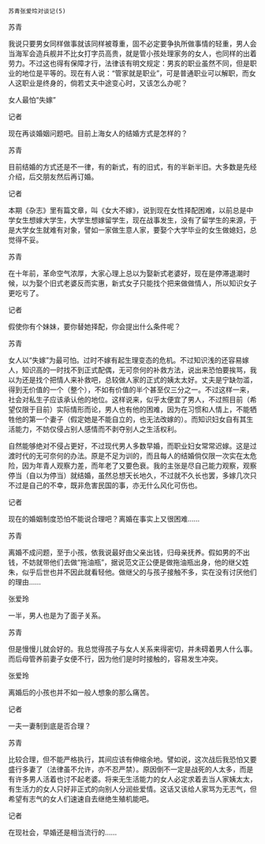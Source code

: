     苏青张爱玲对谈记(5) 

   苏青

   我说只要男女同样做事就该同样被尊重，固不必定要争执所做事情的轻重，男人会当海军会造兵舰并不比女打字员高贵，就是管小孩处理家务的女人，也同样的出着劳力。不过这也得有保障才行，法律该有明文规定：男亥的职业虽然不同，但是职业的地位是平等的。现在有人说：“管家就是职业”，可是普通职业可以解职，而女人这职业是终身的，倘若丈夫中途变心时，又该怎么办呢？

   女人最怕“失嫁”

   记者

   现在再谈婚姻问题吧。目前上海女人的结婚方式是怎样的？

   苏青

   目前结婚的方式还是不一律，有的新式，有的旧式，有的半新半旧。大多数是先经介绍，后交朋友然后再订婚。

   记者

   本期《杂志》里有篇文章，叫《女大不嫁》，说到现在女性择配困难，以前总是中学女生想嫁大学生，大学生想嫁留学生，现在战事发生，没有了留学生的来源，于是大学女生就难有对象，譬如一家做生意人家，要娶个大学毕业的女生做媳妇，总觉得不妥。

   苏青

   在十年前，革命空气浓厚，大家心理上总以为娶新式老婆好，现在是停滞退潮时候，以为娶个旧式老婆反而实惠，新式女子只能找个把来做做情人，所以知识女子更吃亏了。

   记者

   假使你有个妹妹，要你替她择配，你会提出什么条件呢？

   苏青

   女人以“失嫁”为最可怕。过时不嫁有起生理变态的危机。不过知识浅的还容易嫁人，知识高的一时找不到正式配偶，无可奈何的补救方法，说出来恐怕要挨骂，我以为还是找个把情人来补救吧，总较做人家的正式的姨太太好。丈夫是宁缺勿滥，得到无价值的一个（整个），不如有价值的半个甚至仅三分之一。不过这样一来，社会对私生子应该承认他的地位。这样说来，似乎太便宜了男人，不过照目前（希望仅限于目前）实际情形而论，男人也有他的困难，因为在习惯和人情上，不能牺牲他的第一个妻子（假定她是不能自立的，也无法改嫁的）。而知识妇女自有其生活能力，不妨仅侵占别人感情而不剥夺别人之生活权利。

   自然能够绝对不侵占更好，不过现代男人多数早婚，而职业妇女常常迟嫁。这是过渡时代的无可奈何的办法。原是不足为训的，而且每人的结婚倘仅限一次实在太危险，因为年青人观察力差，而年老了又要色衰。我的主张是尽自己能力观察，观察停当（自以为停当）就结婚，虽然总想天长地久，不过就不久长也罢，多嫁几次只不过是自己的不幸，既非危害民国的事，亦无什么风化可伤也。

   记者

   现在的婚姻制度恐怕不能说合理吧？离婚在事实上又很困难……

   苏青

   离婚不成问题，至于小孩，依我说最好由父亲出钱，归母亲抚养。假如男的不出钱，不妨就带他们去做“拖油瓶”，据说范文正公便是做拖油瓶出身，他的继父姓朱，似乎后世也并不因此就看轻他。做继父的与孩子接触不多，实在没有讨厌他们的理由……

   张爱玲

   一半，男人也是为了面子关系。

   苏青

   但是慢慢儿就会好的。我总觉得孩子与女人关系来得密切，并未碍着男人什么事。而后母管养前妻子女便不行，因为他们是时时接触的，容易发生冲突。

   张爱玲

   离婚后的小孩也并不如一般人想象的那么痛苦。

   记者

   一夫一妻制到底是否合理？

   苏青

   比较合理，但不能严格执行，其间应该有伸缩余地。譬如说，这次战后我恐怕又要盛行多妻了（法律虽不允许，亦不忍严禁）。原因倒不一定是战死的人太多，而是有许多男人活着也讨不起老婆。将来无生活能力的女人必定求着去当人家姨太太，有生活力的女人只好非正式的向别人分润些爱情。这话又该给人家骂为无志气，但希望有志气的女人们速速自去继绝生殖机能吧。

   记者

   在现社会，早婚还是相当流行的……

